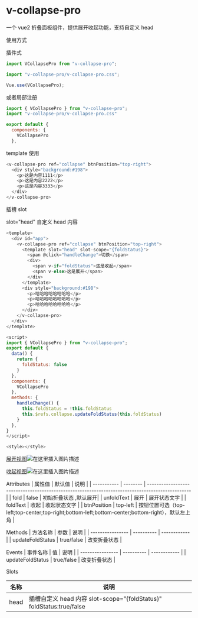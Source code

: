 # v-collapse-pro

一个 vue2 折叠面板组件，提供展开收起功能，支持自定义 head

使用方式

插件式

```javascript
import VCollapsePro from "v-collapse-pro";

import "v-collapse-pro/v-collapse-pro.css";

Vue.use(VCollapsePro);
```

或者局部注册

```javascript
import { VCollapsePro } from "v-collapse-pro";
import "v-collapse-pro/v-collapse-pro.css"

export default {
  components: {
    VCollapsePro
  },
```

template 使用

```javascript
<v-collapse-pro ref="collapse" btnPosition="top-right">
  <div style="background:#198">
    <p>这是内容1111</p>
    <p>这是内容2222</p>
    <p>这是内容3333</p>
  </div>
</v-collapse-pro>
```

插槽 slot

slot="head" 自定义 head 内容

```javascript
<template>
  <div id="app">
    <v-collapse-pro ref="collapse" btnPosition="top-right">
      <template slot="head" slot-scope="{foldStatus}">
        <span @click="handleChange">切换</span>
        <div>
          <span v-if="foldStatus">这是收起</span>
          <span v-else>这是展开</span>
        </div>
      </template>
      <div style="background:#198">
        <p>哈哈哈哈哈哈哈哈</p>
        <p>哈哈哈哈哈哈哈哈</p>
        <p>哈哈哈哈哈哈哈哈</p>
      </div>
    </v-collapse-pro>
  </div>
</template>

<script>
import { VCollapsePro } from "v-collapse-pro";
export default {
  data() {
    return {
      foldStatus: false
    }
  },
  components: {
    VCollapsePro
  },
  methods: {
    handleChange() {
      this.foldStatus = !this.foldStatus
      this.$refs.collapse.updateFoldStatus(this.foldStatus)
    }
  },
}
</script>

<style></style>


```

[展开视图](https://fangzhouzhu.github.io/v-collapse-pro/flod.jpg)![在这里插入图片描述](https://fangzhouzhu.github.io/v-collapse-pro/flod.jpg)

[收起视图](https://fangzhouzhu.github.io/v-collapse-pro/unflod.jpg)![在这里插入图片描述](https://fangzhouzhu.github.io/v-collapse-pro/unflod.jpg)

Attributes
| 属性值 | 默认值 | 说明 |
| ----------- | -------- | ------------------------------------------------------------------------------------------------ |
| fold | false | 初始折叠状态 ,默认展开|
| unfoldText | 展开 | 展开状态文字 |
| foldText | 收起 | 收起状态文字 |
| btnPosition | top-left | 按钮位置可选（top-left;top-center;top-right;bottom-left;bottom-center;bottom-right），默认左上角 |

Methods
| 方法名称 | 参数 | 说明 |
| ---------------- | ---------- | ------------ |
| updateFoldStatus | true/false | 改变折叠状态 |

Events
| 事件名称 | 值 | 说明 |
| ---------------- | ---------- | ------------ |
| updateFoldStatus | true/false | 改变折叠状态 |

Slots

| 名称 | 说明                                                                 |
| ---- | -------------------------------------------------------------------- |
| head | 插槽自定义 head 内容 slot-scope="{foldStatus}" foldStatus:true/false |
